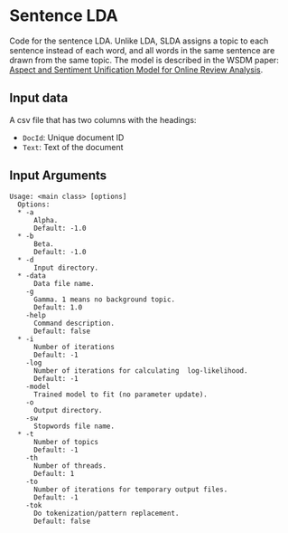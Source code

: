 # Sentence LDA
Code for the sentence LDA. Unlike LDA, SLDA assigns a topic to each sentence instead of each word, and all words in the same sentence are drawn from the same topic. The model is described in the WSDM paper: [Aspect and Sentiment Unification Model for Online Review Analysis](http://dl.acm.org/citation.cfm?id=1935932).

## Input data
A csv file that has two columns with the headings:
 * `DocId`: Unique document ID
 * `Text`: Text of the document

## Input Arguments
```
Usage: <main class> [options]
  Options:
  * -a
      Alpha.
      Default: -1.0
  * -b
      Beta.
      Default: -1.0
  * -d
      Input directory.
  * -data
      Data file name.
    -g
      Gamma. 1 means no background topic.
      Default: 1.0
    -help
      Command description.
      Default: false
  * -i
      Number of iterations
      Default: -1
    -log
      Number of iterations for calculating  log-likelihood.
      Default: -1
    -model
      Trained model to fit (no parameter update).
    -o
      Output directory.
    -sw
      Stopwords file name.
  * -t
      Number of topics
      Default: -1
    -th
      Number of threads.
      Default: 1
    -to
      Number of iterations for temporary output files.
      Default: -1
    -tok
      Do tokenization/pattern replacement.
      Default: false
```

